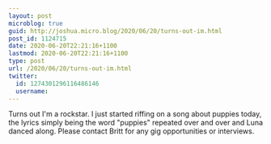 ```yaml
---
layout: post
microblog: true
guid: http://joshua.micro.blog/2020/06/20/turns-out-im.html
post_id: 1124715
date: 2020-06-20T22:21:16+1100
lastmod: 2020-06-20T22:21:16+1100
type: post
url: /2020/06/20/turns-out-im.html
twitter:
  id: 1274301296116486146
  username: 
---
```

Turns out I'm a rockstar. I just started riffing on a song about puppies today, the lyrics simply being the word "puppies" repeated over and over and Luna danced along. Please contact Britt for any gig opportunities or interviews.
